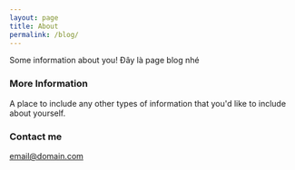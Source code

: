 ```yaml
---
layout: page
title: About
permalink: /blog/
---
```


Some information about you!
Đây là page blog nhé

### More Information

A place to include any other types of information that you'd like to include about yourself.

### Contact me

[email@domain.com](mailto:email@domain.com)

